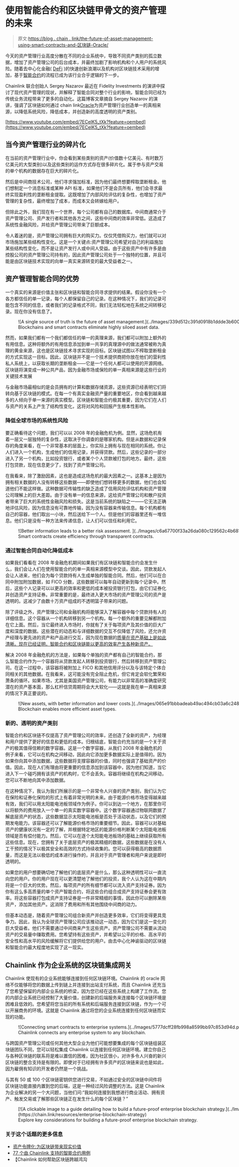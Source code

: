 # 使用智能合约和区块链甲骨文的资产管理的未来

> 原文:[https://blog . chain . link/the-future-of-asset-management-using-smart-contracts-and-区块链-Oracle/](https://blog.chain.link/the-future-of-asset-management-using-smart-contracts-and-blockchain-oracles/)

今天的资产管理行业高度分散在不同的企业系统中，导致不同资产类别的孤立数据，增加了资产管理公司的后台成本，并最终加剧了影响机构和个人用户的系统风险。随着去中心化金融( [DeFi](https://chain.link/education/defi) )的快速创新浪潮以及机构对区块链技术采用的增加，基于[智能合约](https://chain.link/education/smart-contracts)的流程已成为该行业合乎逻辑的下一步。

Chainlink 联合创始人 Sergey Nazarov 最近在 Fidelity Investments 的演讲中探讨了现代资产管理的现状，并解释了智能合同对整个行业的影响，智能合同已经为传统业务流程带来了更多的自动化。这篇博客文章摘自 Sergey Nazarov 的演讲，强调了区块链如何通过 chain link[Oracle](https://chain.link/education/blockchain-oracles)为资产管理行业创造单一的真相来源，以降低系统风险，降低成本，并创造新的高度透明的资产类别。

[https://www.youtube.com/embed/7ECeIK5_tXk?feature=oembed](https://www.youtube.com/embed/7ECeIK5_tXk?feature=oembed)

## 当今资产管理行业的碎片化

在当前的资产管理行业中，你会看到某些类别的资产(价值数十亿美元、有时数万亿美元的大型类别)以及这些类别的运作方式存在很多碎片化。属于参与资产交易的单个机构的数据存在巨大的碎片化。

然后是中间商技术公司，他们寻求强加标准，因为他们最终想要榨取垄断租金。他们想制定一个消息标准或某种 API 标准，如果他们不是会员所有，他们会寻求最终实现盈利性的垄断租金提取。这既增加了内部风险评估的复杂性，也增加了资产管理的复杂性，最终增加了成本，而成本又会转嫁给用户。

但除此之外，我们现在有一个世界，每个公司都有自己的数据库。中间商通常介于资产管理公司、资产发行者和其他各方之间，这些中间商的效率非常低。这造成了系统性金融风险，并给资产管理公司带来了巨额成本。

令人着迷的是，资产管理公司拥有巨大的购买力。仅仅凭借购买力，他们就可以对市场施加某些结构性变化。这是一个关键点:资产管理公司希望对自己的利益施加某些结构性变化，而不是让资产发行人或中间人受益。由于这些资产中有许多是由控股公司的资产管理公司持有的，因此资产管理公司处于一个独特的位置，并且可能是由区块链技术实现的向单一真实来源转变的最大受益者之一。

## 资产管理智能合同的优势

一个真实的来源是价值主张和区块链和智能合同寻求提供的结果。假设你没有一个各方都信任的单一记录，每个人都保留自己的记录。在这种情况下，我们的记录可能包含不同的信息，或者我们的记录格式不同，我们无法轻松地在系统之间转移记录。现在你没有信息了。

<figure id="attachment_1602" aria-describedby="caption-attachment-1602" style="width: 2000px" class="wp-caption aligncenter">![A single source of truth is the future of asset management.](../Images/339d512c391d0918b1ddde3b6005c46d.png)

<figcaption id="caption-attachment-1602" class="wp-caption-text">Blockchains and smart contracts eliminate highly siloed asset data.</figcaption>

</figure>

然而，如果我们都有一个我们都信任的单一的真理来源，我们都可以附加上额外的有用信息。这种将额外的有用信息添加到单一共享的真理源中的做法通常被称为真理的黄金来源，这也是区块链技术寻求实现的目标。区块链试图以不榨取垄断租金的方式实现这一目标。因此，区块链并不是一个技术提供商把你放在他们的营利性私人系统上，以获取长期的垄断租金——它是一个任何人都可以使用的开源网络。区块链将演变成一种公共产品，因为金融市场或保险的单一真相来源是这些行业的关键技术发展

与金融市场最相似的是会员拥有的计算和数据存储资源，这些资源已经表明它们将转向基于区块链的模式。在每一个有真实金融资产量的重要地区，你会看到越来越多的人倾向于单一来源的真实模型。区块链和智能合约极其重要，因为它们在人们与资产的关系上产生了结构性变化，这将对风险和回报产生根本性影响。

### 降低全球市场的系统性风险

要正确看待这个问题，我们可以以 2008 年的金融危机为例。显然，这场危机有着一层又一层独特的复杂性，这取决于你调查的是哪家机构。但是从数据和记录保存的角度来看，在一个非常基本的层面上，你实际上拥有与现在相同的系统。你让人们进入一个机构，生成他们的信用记录，并获得贷款。然后，这些记录的一部分进入了另一个机构，比如投资银行，或者某个个人贷款被打包的地方。最终，这些打包贷款，现在信息更少了，找到了资产管理公司。

在我看来，除了激励因素，这也是造成这场危机的最大因素之一。这基本上是因为拥有相关数据的人没有转移这些数据——即使他们想转移更多的数据，他们也会知道他们不能这样做。这种数据可传输性的缺乏造成了信用风险评估机构和资产管理公司理解上的巨大差距。由于没有单一的信息来源，这给资产管理公司和散户投资者带来了巨大的系统性金融风险和损失。这是当前系统的缺陷之一——它无法正确地评估风险，因为信息没有可靠地传输，因为没有容器来传输信息。每个机构都有自己的容器，他们取出一小块，然后送给下一个人。但是他们的容器里还有一堆信息。他们只是没有一种方法来传递信息，让人们可以信任和利用它。

<figure id="attachment_1603" aria-describedby="caption-attachment-1603" style="width: 1024px" class="wp-caption aligncenter">![Better information leads to a better risk assessment. ](../Images/c6a67700f33a26da080c129562c4b681.png)

<figcaption id="caption-attachment-1603" class="wp-caption-text">Smart contracts create efficiency through transparent contracts.</figcaption>

</figure>

### 通过智能合同自动化降低成本

如果我们看看在 2008 年金融危机期间如果我们有区块链和智能合约会发生什么，我们会让人们在使用智能合约的单一真相来源模型中交谈。因此，贷款发起人会让人进来，他们会为每个贷款持有人生成单独的智能合同。然后，他们可以在合同中附加附加数据，如 FICO 分数，这些数据可以每年自动更新到每个记录中。然后，这些个人记录可以以更高的效率和更低的成本被投资银行打包，由它们证券化并创造资产支持证券。非常重要的是，最终进入更大市场的资产管理公司的资产是透明的。这减少了由数十万资产组成的不透明篮子带来的问题。

除了评级之外，资产管理公司和金融机构将能够深入了解容器中每个贷款持有人的详细信息。这个容器从一个机构转移到另一个机构，每一个额外的重要见解都附加在它上面。然后，当它最终进入市场时，你就有了关于每项资产及其价值的巨大广度和深度的数据。这些潜在的动态和与详细数据的交互不仅降低了风险，还允许资产经理与更先进的资产和产品进行交互，因为现在数据的[质量在资产基础上是如此清晰。现在已经证明，智能合约和区块链能以更高的效率产生各种新资产。](https://blog.chain.link/the-importance-of-data-quality-for-defi/)

解决 2008 年金融危机的方法是，如果每个单独的资产都有自己的智能合约，那么智能合约作为一个容器将从贷款发起人转移到投资银行，然后转移到资产管理公司。在这一过程中，该容器将被附加上 FICO 和其他信用评分以及与该特定个体合同相关的其他数据。在我看来，这可能没有完全阻止危机，但它肯定会软化繁荣和萧条的循环。如果市场，尤其是美国资产管理公司，有能力以非常高的准确度研究潜在的资产基本面，那么杠杆信贷周期将会大大软化——这就是我在单一真相来源的情况下真正要说的。

<figure id="attachment_1604" aria-describedby="caption-attachment-1604" style="width: 1024px" class="wp-caption aligncenter">![New assets, with better information and lower costs.](../Images/065e91bbbadeab49ac494cb03a6c2485.png)

<figcaption id="caption-attachment-1604" class="wp-caption-text">Blockchain enables more efficient asset types.</figcaption>

</figure>

### 新的、透明的资产类别

智能合约和区块链不仅提高了资产管理公司的效率，还创造了全新的资产，为经理和用户提供了更好的信息和更低的成本。归根结底，智能合约充当的是一个关于资产的极其值得信赖的数字容器。这是一个数字容器，从我们 2008 年金融危机的例子来看，它可以在机构之间移动，因此向它添加更多数据实际上是值得的。因为如果你向其中添加数据，这些数据将支撑容器的价值，同时也强调了基础资产的价值。因此，现在人们有理由将更重要的信息添加到该容器中，因为他们知道，当它进入下一个碰巧拥有该资产的机构时，它不会丢失。容器将继续在机构之间移动，您可以不断地向其中添加数据。

在这种情况下，我认为我们所展示的是一个非常令人兴奋的资产类别，我们认为它在保险和证券化保险的形式上有着非常光明的未来。由于能源价格市场变得越来越有效，我们可以用太阳能电池板领域作为例子。你可以到达一个地方，在那里你可以将额外的费用放入一个单一的真实数字容器中。这个数字容器通过物联网数据了解底层资产的状态，这些数据显示太阳能电池板是否处于活动状态，以及它们的预期发电能力。该容器还可以了解能源价格市场的重要细节。因此，容器可以对基础资产的健康状况有一定的了解，并根据特定地区的能源价格判断某个太阳能电池板领域是否有偿付能力。然后，它可以在逐个太阳能电池板场的基础上继续获取所有这些信息。现在，您拥有了关于底层资产的极其精细的数据，这些数据是在没有人工干预的情况下以极其安全和高效的方式持续收集的。您可以获得极高的数据质量，而这是无法以极低的成本进行操作的，并且对于资产管理者和用户来说是即时透明的。

如果您的用户想要确切地了解他们的底层资产是什么，那么这种透明性可以一直流向您的用户。你的用户现在可以更清楚地了解他们的投资，我个人认为这在中期内将是一个巨大的优势。然后，每项资产的所有细节都可以流入资产支持证券。因为你有这么多高质量的单个资产智能合约，将这些合约组合成资产支持证券会更有效率。将这些容器打包成资产支持证券是一件非常精细的事情，因此你可以删除某些资产，添加其他资产。这消除了费用和所有其他围绕中间商的动力。

但基本动态是，随着资产管理公司组合新资产并创造更多效率，它们将变得更具竞争力。因此，我认为全球资产管理公司应该推动这一动态，因为它们是这一变化的巨大受益者。他们不需要通过中间商来产生这些资产。资产管理公司不需要从流动资产的交易量中赚取费用。您希望持有这些资产，并希望以公平的价格、高水平的安全性和高水平的风险缓解将它们提供给您的用户。由去中心化神谕驱动的区块链和智能合约最大程度地实现了这一现实。

## Chainlink 作为企业系统的区块链集成网关

Chainlink 使现有的企业系统能够连接到任何区块链环境。Chainlink 的 oracle 网络不仅能够将您的数据上传到链上并连接到出站支付系统，而且 Chainlink 还充当了您希望保留的内部企业系统的桥梁，因为您已经在这些系统上构建了工作流。您的内部企业系统已经控制了大量价值，创建新的后端服务来连接每个区块链环境是困难且低效的。您希望将您当前的所有系统和后端服务连接到区块链，作为一个可以开展商务的环境。这就是 Chainlink 通过将您的企业系统连接到任何区块链而实现的功能。

<figure id="attachment_1605" aria-describedby="caption-attachment-1605" style="width: 1024px" class="wp-caption aligncenter">![Connecting smart contracts to enterprise systems.](../Images/5777dcff28fb998a8599bb97c853d94d.png)

<figcaption id="caption-attachment-1605" class="wp-caption-text">Chainlink connects any enterprise system to any blockchain.</figcaption>

</figure>

与跨国资产管理公司或任何其他大型企业为他们可能想要集成的每个区块链组装区块链团队不同，您可以轻松集成 Chainlink 以连接到任何区块链环境。建立你自己与各种区块链的联系将是难以置信的困难，因为社区很小，对许多令人兴奋的新兴区块链的整合支持是有限的。即使对于已经拥有许多资产的区块链来说也是如此，因为雇佣有知识的开发者仍然是一个挑战。

与其有 50 或 100 个区块链密钥供您进行交易，不如通过安全的区块链中间件将区块链功能直接内置到您的后端，这是一种经过风险调整的方法。这是 Chainlink 为企业解决的另一个大问题，当他们问:“我如何连接到我想进行商业活动、拥有资产、触发交易或了解那些区块链正在发生什么的每个区块链？”

<figure id="attachment_5087" aria-describedby="caption-attachment-5087" style="width: 1200px" class="wp-caption aligncenter">[![A clickable image to a guide detailing how to build a future-proof enterprise blockchain strategy.](../Images/322dba3739f315510f827076275cf6d7.png)](https://chain.link/resources/enterprise-blockchain-strategy)

<figcaption id="caption-attachment-5087" class="wp-caption-text">Explore key considerations for building a future-proof enterprise blockchain strategy.</figcaption>

</figure>

### 关于这个话题的更多信息

*   [资产令牌化:为区块链带来现实价值](https://blog.chain.link/asset-tokenization-bringing-real-world-value-to-the-blockchain/)
*   [77 个由 Chainlink 支持的智能合约用例](https://blog.chain.link/44-ways-to-enhance-your-smart-contract-with-chainlink/)
*   【Chainlink 如何帮助区块链跨越鸿沟